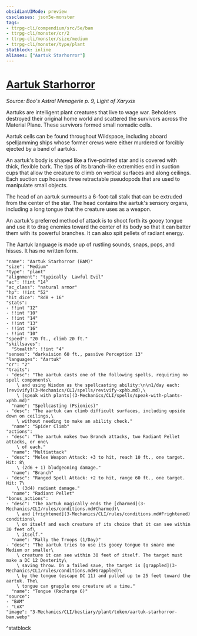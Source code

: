 ```yaml
---
obsidianUIMode: preview
cssclasses: json5e-monster
tags:
- ttrpg-cli/compendium/src/5e/bam
- ttrpg-cli/monster/cr/2
- ttrpg-cli/monster/size/medium
- ttrpg-cli/monster/type/plant
statblock: inline
aliases: ["Aartuk Starhorror"]
---
```

# [Aartuk Starhorror](3-Mechanics\CLI\bestiary\plant/aartuk-starhorror-bam.md)
*Source: Boo's Astral Menagerie p. 9, Light of Xaryxis*  

Aartuks are intelligent plant creatures that live to wage war. Beholders destroyed their original home world and scattered the survivors across the Material Plane. These survivors formed small nomadic cells.

Aartuk cells can be found throughout Wildspace, including aboard spelljamming ships whose former crews were either murdered or forcibly ejected by a band of aartuks.

An aartuk's body is shaped like a five-pointed star and is covered with thick, flexible bark. The tips of its branch-like extremities end in suction cups that allow the creature to climb on vertical surfaces and along ceilings. Each suction cup houses three retractable pseudopods that are used to manipulate small objects.

The head of an aartuk surmounts a 6-foot-tall stalk that can be extruded from the center of the star. The head contains the aartuk's sensory organs, including a long tongue that the creature uses as a weapon.

An aartuk's preferred method of attack is to shoot forth its gooey tongue and use it to drag enemies toward the center of its body so that it can batter them with its powerful branches. It can also spit pellets of radiant energy.

The Aartuk language is made up of rustling sounds, snaps, pops, and hisses. It has no written form.

```statblock
"name": "Aartuk Starhorror (BAM)"
"size": "Medium"
"type": "plant"
"alignment": "typically  Lawful Evil"
"ac": !!int "14"
"ac_class": "natural armor"
"hp": !!int "52"
"hit_dice": "8d8 + 16"
"stats":
- !!int "12"
- !!int "10"
- !!int "14"
- !!int "13"
- !!int "16"
- !!int "10"
"speed": "20 ft., climb 20 ft."
"skillsaves":
  "Stealth": !!int "4"
"senses": "darkvision 60 ft., passive Perception 13"
"languages": "Aartuk"
"cr": "2"
"traits":
- "desc": "The aartuk casts one of the following spells, requiring no spell components\
    \ and using Wisdom as the spellcasting ability:\n\n1/day each: [revivify](3-Mechanics/CLI/spells/revivify-xphb.md),\
    \ [speak with plants](3-Mechanics/CLI/spells/speak-with-plants-xphb.md)"
  "name": "Spellcasting (Psionics)"
- "desc": "The aartuk can climb difficult surfaces, including upside down on ceilings,\
    \ without needing to make an ability check."
  "name": "Spider Climb"
"actions":
- "desc": "The aartuk makes two Branch attacks, two Radiant Pellet attacks, or one\
    \ of each."
  "name": "Multiattack"
- "desc": "Melee Weapon Attack: +3 to hit, reach 10 ft., one target. Hit: 8\
    \ (2d6 + 1) bludgeoning damage."
  "name": "Branch"
- "desc": "Ranged Spell Attack: +2 to hit, range 60 ft., one target. Hit: 7\
    \ (3d4) radiant damage."
  "name": "Radiant Pellet"
"bonus_actions":
- "desc": "The aartuk magically ends the [charmed](3-Mechanics/CLI/rules/conditions.md#Charmed)\
    \ and [frightened](3-Mechanics/CLI/rules/conditions.md#Frightened) conditions\
    \ on itself and each creature of its choice that it can see within 30 feet of\
    \ itself."
  "name": "Rally the Troops (1/Day)"
- "desc": "The aartuk tries to use its gooey tongue to snare one Medium or smaller\
    \ creature it can see within 30 feet of itself. The target must make a DC 12 Dexterity\
    \ saving throw. On a failed save, the target is [grappled](3-Mechanics/CLI/rules/conditions.md#Grappled)\
    \ by the tongue (escape DC 11) and pulled up to 25 feet toward the aartuk. The\
    \ tongue can grapple one creature at a time."
  "name": "Tongue (Recharge 6)"
"source":
- "BAM"
- "LoX"
"image": "3-Mechanics/CLI/bestiary/plant/token/aartuk-starhorror-bam.webp"
```
^statblock